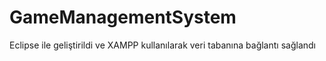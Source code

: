 # GameManagementSystem
 Eclipse ile geliştirildi ve XAMPP kullanılarak veri tabanına bağlantı sağlandı
